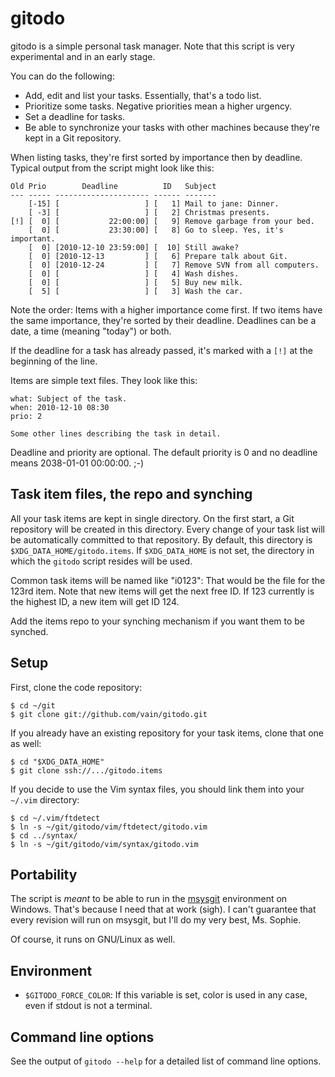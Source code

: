 gitodo
======

gitodo is a simple personal task manager. Note that this script is very
experimental and in an early stage.

You can do the following:

* Add, edit and list your tasks. Essentially, that's a todo list.
* Prioritize some tasks. Negative priorities mean a higher urgency.
* Set a deadline for tasks.
* Be able to synchronize your tasks with other machines because they're
  kept in a Git repository.

When listing tasks, they're first sorted by importance then by deadline.
Typical output from the script might look like this:

	Old Prio        Deadline          ID   Subject
	--- ----- --------------------- ------ -------
	    [-15] [                   ] [   1] Mail to jane: Dinner.
	    [ -3] [                   ] [   2] Christmas presents.
	[!] [  0] [           22:00:00] [   9] Remove garbage from your bed.
	    [  0] [           23:30:00] [   8] Go to sleep. Yes, it's important.
	    [  0] [2010-12-10 23:59:00] [  10] Still awake?
	    [  0] [2010-12-13         ] [   6] Prepare talk about Git.
	    [  0] [2010-12-24         ] [   7] Remove SVN from all computers.
	    [  0] [                   ] [   4] Wash dishes.
	    [  0] [                   ] [   5] Buy new milk.
	    [  5] [                   ] [   3] Wash the car.

Note the order: Items with a higher importance come first. If two items
have the same importance, they're sorted by their deadline. Deadlines
can be a date, a time (meaning "today") or both.

If the deadline for a task has already passed, it's marked with a `[!]`
at the beginning of the line.

Items are simple text files. They look like this:

	what: Subject of the task.
	when: 2010-12-10 08:30
	prio: 2

	Some other lines describing the task in detail.

Deadline and priority are optional. The default priority is 0 and no
deadline means 2038-01-01 00:00:00. ;-)


Task item files, the repo and synching
--------------------------------------

All your task items are kept in single directory. On the first start,
a Git repository will be created in this directory. Every change of your
task list will be automatically committed to that repository. By
default, this directory is `$XDG_DATA_HOME/gitodo.items`. If
`$XDG_DATA_HOME` is not set, the directory in which the `gitodo` script
resides will be used.

Common task items will be named like "i0123": That would be the file for
the 123rd item. Note that new items will get the next free ID. If 123
currently is the highest ID, a new item will get ID 124.

Add the items repo to your synching mechanism if you want them to be
synched.


Setup
-----

First, clone the code repository:

	$ cd ~/git
	$ git clone git://github.com/vain/gitodo.git

If you already have an existing repository for your task items, clone
that one as well:

	$ cd "$XDG_DATA_HOME"
	$ git clone ssh://.../gitodo.items

If you decide to use the Vim syntax files, you should link them into
your `~/.vim` directory:

	$ cd ~/.vim/ftdetect
	$ ln -s ~/git/gitodo/vim/ftdetect/gitodo.vim
	$ cd ../syntax/
	$ ln -s ~/git/gitodo/vim/syntax/gitodo.vim


Portability
-----------

The script is *meant* to be able to run in the
[msysgit](http://code.google.com/p/msysgit/) environment on Windows.
That's because I need that at work (sigh). I can't guarantee that every
revision will run on msysgit, but I'll do my very best, Ms. Sophie.

Of course, it runs on GNU/Linux as well.


Environment
-----------

* `$GITODO_FORCE_COLOR`: If this variable is set, color is used in any
  case, even if stdout is not a terminal.


Command line options
--------------------

See the output of `gitodo --help` for a detailed list of command line
options.
